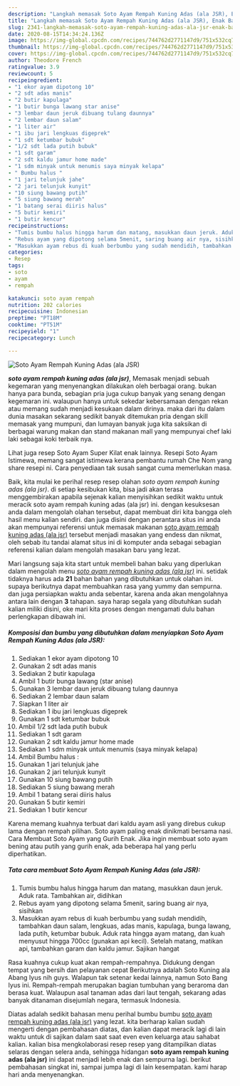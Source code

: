 ```yaml
---
description: "Langkah memasak Soto Ayam Rempah Kuning Adas (ala JSR), Enak Banget"
title: "Langkah memasak Soto Ayam Rempah Kuning Adas (ala JSR), Enak Banget"
slug: 2341-langkah-memasak-soto-ayam-rempah-kuning-adas-ala-jsr-enak-banget
date: 2020-08-15T14:34:24.136Z
image: https://img-global.cpcdn.com/recipes/744762d2771147d9/751x532cq70/soto-ayam-rempah-kuning-adas-ala-jsr-foto-resep-utama.jpg
thumbnail: https://img-global.cpcdn.com/recipes/744762d2771147d9/751x532cq70/soto-ayam-rempah-kuning-adas-ala-jsr-foto-resep-utama.jpg
cover: https://img-global.cpcdn.com/recipes/744762d2771147d9/751x532cq70/soto-ayam-rempah-kuning-adas-ala-jsr-foto-resep-utama.jpg
author: Theodore French
ratingvalue: 3.9
reviewcount: 5
recipeingredient:
- "1 ekor ayam dipotong 10"
- "2 sdt adas manis"
- "2 butir kapulaga"
- "1 butir bunga lawang star anise"
- "3 lembar daun jeruk dibuang tulang daunnya"
- "2 lembar daun salam"
- "1 liter air"
- "1 ibu jari lengkuas digeprek"
- "1 sdt ketumbar bubuk"
- "1/2 sdt lada putih bubuk"
- "1 sdt garam"
- "2 sdt kaldu jamur home made"
- "1 sdm minyak untuk menumis saya minyak kelapa"
- " Bumbu halus "
- "1 jari telunjuk jahe"
- "2 jari telunjuk kunyit"
- "10 siung bawang putih"
- "5 siung bawang merah"
- "1 batang serai diiris halus"
- "5 butir kemiri"
- "1 butir kencur"
recipeinstructions:
- "Tumis bumbu halus hingga harum dan matang, masukkan daun jeruk. Aduk rata. Tambahkan air, didihkan"
- "Rebus ayam yang dipotong selama 5menit, saring buang air nya, sisihkan"
- "Masukkan ayam rebus di kuah berbumbu yang sudah mendidih, tambahkan daun salam, lengkuas, adas manis, kapulaga, bunga lawang, lada putih, ketumbar bubuk. Aduk rata hingga ayam matang, dan kuah menyusut hingga 700cc (gunakan api kecil). Setelah matang, matikan api, tambahkan garam dan kaldu jamur. Sajikan hangat"
categories:
- Resep
tags:
- soto
- ayam
- rempah

katakunci: soto ayam rempah 
nutrition: 202 calories
recipecuisine: Indonesian
preptime: "PT18M"
cooktime: "PT51M"
recipeyield: "1"
recipecategory: Lunch

---
```



![Soto Ayam Rempah Kuning Adas (ala JSR)](https://img-global.cpcdn.com/recipes/744762d2771147d9/751x532cq70/soto-ayam-rempah-kuning-adas-ala-jsr-foto-resep-utama.jpg)

<b><i>soto ayam rempah kuning adas (ala jsr)</i></b>, Memasak menjadi sebuah kegemaran yang menyenangkan dilakukan oleh berbagai orang. bukan hanya para bunda, sebagian pria juga cukup banyak yang senang dengan kegemaran ini. walaupun hanya untuk sekedar kebersamaan dengan rekan atau memang sudah menjadi kesukaan dalam dirinya. maka dari itu dalam dunia masakan sekarang sedikit banyak ditemukan pria dengan skill memasak yang mumpuni, dan lumayan banyak juga kita saksikan di berbagai warung makan dan stand makanan mall yang mempunyai chef laki laki sebagai koki terbaik nya.

Lihat juga resep Soto Ayam Super Kilat enak lainnya. Resepi Soto Ayam Istimewa, memang sangat istimewa kerana pembantu rumah Che Nom yang share resepi ni. Cara penyediaan tak susah sangat cuma memerlukan masa.

Baik, kita mulai ke perihal resep resep olahan <i>soto ayam rempah kuning adas (ala jsr)</i>. di setiap kesibukan kita, bisa jadi akan terasa menggembirakan apabila sejenak kalian menyisihkan sedikit waktu untuk meracik soto ayam rempah kuning adas (ala jsr) ini. dengan kesuksesan anda dalam mengolah olahan tersebut, dapat membuat diri kita bangga oleh hasil menu kalian sendiri. dan juga disini dengan perantara situs ini anda akan mempunyai referensi untuk memasak makanan <u>soto ayam rempah kuning adas (ala jsr)</u> tersebut menjadi masakan yang endess dan nikmat, oleh sebab itu tandai alamat situs ini di komputer anda sebagai sebagian referensi kalian dalam mengolah masakan baru yang lezat.


Mari langsung saja kita start untuk membeli bahan baku yang diperlukan dalam mengolah menu <u><i>soto ayam rempah kuning adas (ala jsr)</i></u> ini. setidak tidaknya harus ada <b>21</b> bahan bahan yang dibutuhkan untuk olahan ini. supaya berikutnya dapat membuahkan rasa yang yummy dan sempurna. dan juga persiapkan waktu anda sebentar, karena anda akan mengolahnya antara lain dengan <b>3</b> tahapan. saya harap segala yang dibutuhkan sudah kalian miliki disini, oke mari kita proses dengan mengamati dulu bahan perlengkapan dibawah ini.

<!--inarticleads1-->

##### Komposisi dan bumbu yang dibutuhkan dalam menyiapkan Soto Ayam Rempah Kuning Adas (ala JSR):

1. Sediakan 1 ekor ayam dipotong 10
1. Gunakan 2 sdt adas manis
1. Sediakan 2 butir kapulaga
1. Ambil 1 butir bunga lawang (star anise)
1. Gunakan 3 lembar daun jeruk dibuang tulang daunnya
1. Sediakan 2 lembar daun salam
1. Siapkan 1 liter air
1. Sediakan 1 ibu jari lengkuas digeprek
1. Gunakan 1 sdt ketumbar bubuk
1. Ambil 1/2 sdt lada putih bubuk
1. Sediakan 1 sdt garam
1. Gunakan 2 sdt kaldu jamur home made
1. Sediakan 1 sdm minyak untuk menumis (saya minyak kelapa)
1. Ambil  Bumbu halus :
1. Gunakan 1 jari telunjuk jahe
1. Gunakan 2 jari telunjuk kunyit
1. Gunakan 10 siung bawang putih
1. Sediakan 5 siung bawang merah
1. Ambil 1 batang serai diiris halus
1. Gunakan 5 butir kemiri
1. Sediakan 1 butir kencur


Karena memang kuahnya terbuat dari kaldu ayam asli yang direbus cukup lama dengan rempah pilihan. Soto ayam paling enak dinikmati bersama nasi. Cara Membuat Soto Ayam yang Gurih Enak. Jika ingin membuat soto ayam bening atau putih yang gurih enak, ada beberapa hal yang perlu diperhatikan. 

<!--inarticleads2-->

##### Tata cara membuat Soto Ayam Rempah Kuning Adas (ala JSR):

1. Tumis bumbu halus hingga harum dan matang, masukkan daun jeruk. Aduk rata. Tambahkan air, didihkan
1. Rebus ayam yang dipotong selama 5menit, saring buang air nya, sisihkan
1. Masukkan ayam rebus di kuah berbumbu yang sudah mendidih, tambahkan daun salam, lengkuas, adas manis, kapulaga, bunga lawang, lada putih, ketumbar bubuk. Aduk rata hingga ayam matang, dan kuah menyusut hingga 700cc (gunakan api kecil). Setelah matang, matikan api, tambahkan garam dan kaldu jamur. Sajikan hangat


Rasa kuahnya cukup kuat akan rempah-rempahnya. Didukung dengan tempat yang bersih dan pelayanan cepat Berikutnya adalah Soto Kuning ala Abang Iyus nih guys. Walapun tak setenar kedai lainnya, namun Soto Bang Iyus ini. Rempah-rempah merupakan bagian tumbuhan yang beraroma dan berasa kuat. Walaupun asal tanaman adas dari laut tengah, sekarang adas banyak ditanaman disejumlah negara, termasuk Indonesia. 

Diatas adalah sedikit bahasan menu perihal bumbu bumbu <u>soto ayam rempah kuning adas (ala jsr)</u> yang lezat. kita berharap kalian sudah mengerti dengan pembahasan diatas, dan kalian dapat meracik lagi di lain waktu untuk di sajikan dalam saat saat even even keluarga atau sahabat kalian. kalian bisa mengkolaborasi resep resep yang ditampilkan diatas selaras dengan selera anda, sehingga hidangan <b>soto ayam rempah kuning adas (ala jsr)</b> ini dapat menjadi lebih enak dan sempurna lagi. berikut pembahasan singkat ini, sampai jumpa lagi di lain kesempatan. kami harap hari anda menyenangkan.
